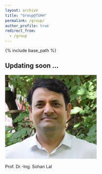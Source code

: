 ```yaml
---
layout: archive
title: "Group@TUHH"
permalink: /group/
author_profile: true
redirect_from:
  - /group
---
```


{% include base_path %}

Updating soon ...
---

<p align="left">
  <img src="../images/Sohan_Lal_TUHH.jpg" width="300" title="Prof. Dr.-Ing. Sohan Lal">
  <figcaption> <a href="https://www.tu.berlin/en/" style="text-decoration:none">Prof. Dr.-Ing. Sohan Lal</a></figcaption>
</p>
